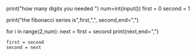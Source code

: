 print("how many digits you needed ")
num=int(input())
first = 0
second = 1

print("the fibonacci series is",first,",", second,end=",")

for i in range(2,num):
    next = first + second
    print(next,end=",")

    first = second
    second = next
